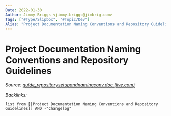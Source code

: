 ```yaml
---
Date: 2022-01-30
Author: Jimmy Briggs <jimmy.briggs@jimbrig.com>
Tags: ["#Type/Slipbox", "#Topic/Dev"]
Alias: "Project Documentation Naming Conventions and Repository Guidelines"
---
```


# Project Documentation Naming Conventions and Repository Guidelines

*Source: [guide_repositorysetupandnamingconv.doc (live.com)](https://view.officeapps.live.com/op/view.aspx?src=https%3A%2F%2Fregents.ohio.gov%2Fobrpmcop%2Fforms%2Fguidelines%2Fguide_repositorysetupandnamingconv.doc&wdOrigin=BROWSELINK)*





*Backlinks:*

```dataview
list from [[Project Documentation Naming Conventions and Repository Guidelines]] AND -"Changelog"
```